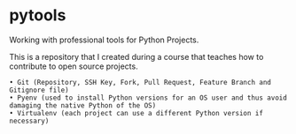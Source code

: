 # pytools
Working with professional tools for Python Projects.

This is a repository that I created during a course that teaches how to contribute to open source projects.

    • Git (Repository, SSH Key, Fork, Pull Request, Feature Branch and Gitignore file)
    • Pyenv (used to install Python versions for an OS user and thus avoid damaging the native Python of the OS)
    • Virtualenv (each project can use a different Python version if necessary)
    